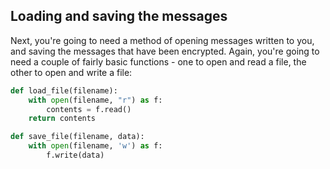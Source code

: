## Loading and saving the messages

Next, you're going to need a method of opening messages written to you, and saving the messages that have been encrypted. Again, you're going to need a couple of fairly basic functions - one to open and read a file, the other to open and write a file:

```python
def load_file(filename):
    with open(filename, "r") as f:
        contents = f.read()
    return contents

def save_file(filename, data):
    with open(filename, 'w') as f:
        f.write(data)
```


